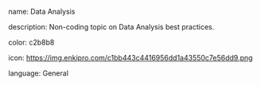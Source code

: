 name: Data Analysis

description: Non-coding topic on Data Analysis best practices.

color: c2b8b8

icon: https://img.enkipro.com/c1bb443c4416956dd1a43550c7e56dd9.png

language: General
